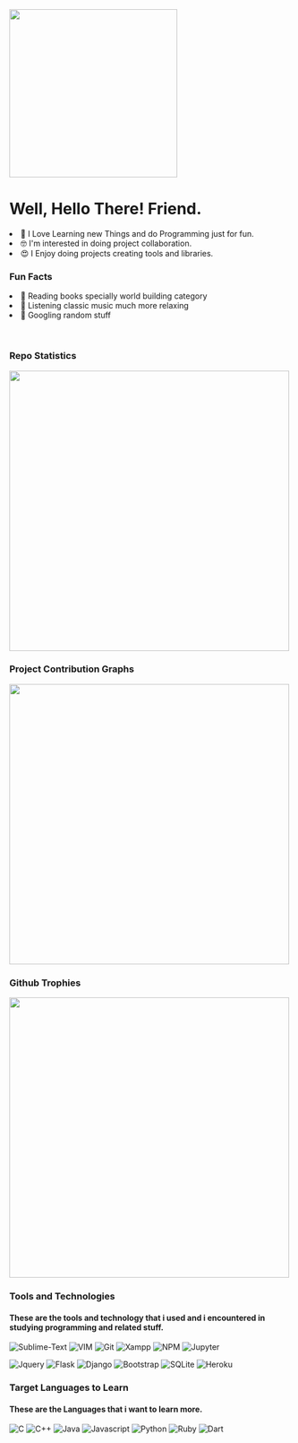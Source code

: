 
<img width="300px" src="https://avatars.githubusercontent.com/u/61897063?v=4" />
<p  width="300px">
  
# Well, Hello There! Friend.

<li> 💚 I Love Learning new Things and do Programming just for fun. </li>
<li> 🤓 I'm interested in doing project collaboration. </li>
<li> 😍 I Enjoy doing projects creating tools and libraries. </li>
</p>

### Fun Facts

<p>
<li> 📗 Reading books specially world building category </li>
<li> 👤 Listening classic music much more relaxing </li>
<li> 🧐 Googling random stuff </li>
</p>

<br>

### Repo Statistics

<img width="500em"  src="https://github-readme-streak-stats.herokuapp.com/?user=marcuwynu23&include_all_commits=true&hide_border=true&theme=dark"/>

### Project Contribution Graphs

<img width="500em"  src="https://activity-graph.herokuapp.com/graph?username=marcuwynu23&theme=dark" />

### Github Trophies

<img width="500em" src="https://github-profile-trophy.vercel.app/?username=marcuwynu23&row=2&column=3&theme=dark)](https://github.com/marcuwynu23/github-profile-trophy" />

### Tools and Technologies 

#### These are the tools and technology that i used and i encountered in studying programming and related stuff.

![Sublime-Text](https://img.shields.io/badge/sublime_text-%23575757.svg?&style=for-the-badge&logo=sublime-text&logoColor=important)
![VIM](https://img.shields.io/badge/VIM-%2311AB00.svg?&style=for-the-badge&logo=vim&logoColor=white)
![Git](https://img.shields.io/badge/GIT-E44C30?style=for-the-badge&logo=git&logoColor=white)
![Xampp](https://img.shields.io/badge/Xampp-F37623?style=for-the-badge&logo=xampp&logoColor=white)
![NPM](https://img.shields.io/badge/npm-CB3837?style=for-the-badge&logo=npm&logoColor=white)
![Jupyter](https://img.shields.io/badge/Jupyter-F37626.svg?&style=for-the-badge&logo=Jupyter&logoColor=white)


![Jquery](https://img.shields.io/badge/jQuery-0769AD?style=for-the-badge&logo=jquery&logoColor=white)
![Flask](https://img.shields.io/badge/Flask-000000?style=for-the-badge&logo=flask&logoColor=white)
![Django](https://img.shields.io/badge/Django-092E20?style=for-the-badge&logo=django&logoColor=green)
![Bootstrap](https://img.shields.io/badge/Bootstrap-563D7C?style=for-the-badge&logo=bootstrap&logoColor=white)
![SQLite](https://img.shields.io/badge/SQLite-07405E?style=for-the-badge&logo=sqlite&logoColor=white)
![Heroku](https://img.shields.io/badge/Heroku-430098?style=for-the-badge&logo=heroku&logoColor=white)


### Target Languages to Learn

#### These are the Languages that i want to learn more.


![C](https://img.shields.io/badge/C-00599C?style=for-the-badge&logo=c&logoColor=white)
![C++](https://img.shields.io/badge/C%2B%2B-00599C?style=for-the-badge&logo=c%2B%2B&logoColor=white)
![Java](https://img.shields.io/badge/Java-ED8B00?style=for-the-badge&logo=java&logoColor=white)
![Javascript](https://img.shields.io/badge/JavaScript-323330?style=for-the-badge&logo=javascript&logoColor=F7DF1E)
![Python](https://img.shields.io/badge/Python-FFD43B?style=for-the-badge&logo=python&logoColor=darkgreen)
![Ruby](https://img.shields.io/badge/Ruby-CC342D?style=for-the-badge&logo=ruby&logoColor=white)
![Dart](https://img.shields.io/badge/Dart-white?style=for-the-badge&logo=dart&logoColor=blue)
